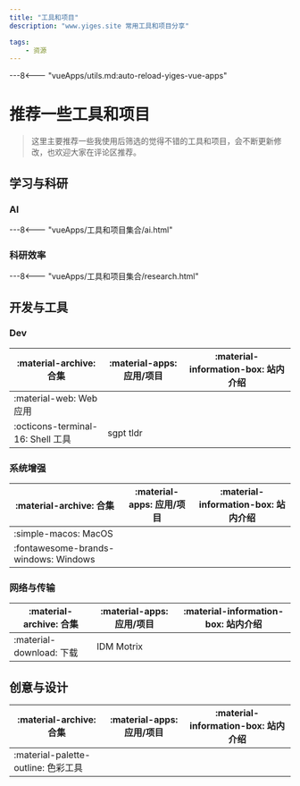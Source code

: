 ```yaml
---
title: "工具和项目"
description: "www.yiges.site 常用工具和项目分享"

tags:
    - 资源
---
```


---8<--- "vueApps/utils.md:auto-reload-yiges-vue-apps"


# 推荐一些工具和项目

> 这里主要推荐一些我使用后筛选的觉得不错的工具和项目，会不断更新修改，也欢迎大家在评论区推荐。

## 学习与科研

### AI

---8<--- "vueApps/工具和项目集合/ai.html"

### 科研效率

---8<--- "vueApps/工具和项目集合/research.html"

## 开发与工具

### Dev

| :material-archive: 合集             | :material-apps: 应用/项目 | :material-information-box: 站内介绍 |
| --------------------------------- | ------------------------- | ----------------------------------- |
| :material-web: Web 应用 |                           |                                     |
| :octicons-terminal-16: Shell 工具 |  sgpt tldr                         |                                     |

### 系统增强

| :material-archive: 合集             | :material-apps: 应用/项目 | :material-information-box: 站内介绍 |
| --------------------------------- | ------------------------- | ----------------------------------- |
| :simple-macos: MacOS      |                           |                                     |
| :fontawesome-brands-windows: Windows    |                           |                                     |

### 网络与传输

| :material-archive: 合集             | :material-apps: 应用/项目 | :material-information-box: 站内介绍 |
| --------------------------------- | ------------------------- | ----------------------------------- |
| :material-download: 下载      |      IDM Motrix                      |                                     |

## 创意与设计

| :material-archive: 合集          | :material-apps: 应用/项目 | :material-information-box: 站内介绍 |
| ------------------------------- | ------------------------- | ----------------------------------- |
| :material-palette-outline: 色彩工具 |                           |                                     |